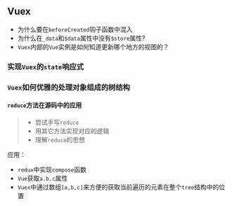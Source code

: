 ## Vuex

* 为什么要在`beforeCreated`钩子函数中混入
* 为什么在`_data`和`$data`属性中没有`$store`属性?
* `Vuex`内部的`Vue`实例是如何知道更新哪个地方的视图的？

### 实现`Vuex`的`state`响应式

### `Vuex`如何优雅的处理对象组成的树结构

#### `reduce`方法在源码中的应用
> * 尝试手写`reduce`
> * 用其它方法实现对应的逻辑
> * 理解`reduce`的思想

应用：
* `redux`中实现`compose`函数
* `Vue`获取`a.b.c`属性
* `Vuex`中通过数组`[a,b,c]`来方便的获取当前遍历的元素在整个`tree`结构中的位置



